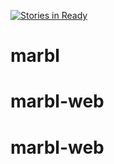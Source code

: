 [![Stories in Ready](https://badge.waffle.io/marbltravel/marbl-web.png?label=ready&title=Ready)](https://waffle.io/marbltravel/marbl-web)
# marbl
# marbl-web
# marbl-web
